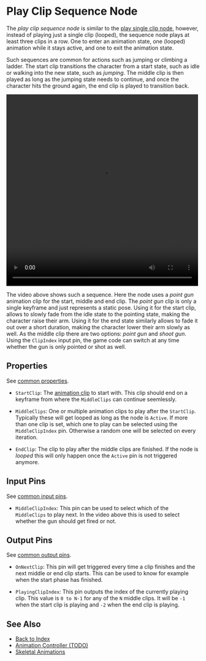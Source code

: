 # Play Clip Sequence Node

The *play clip sequence node* is similar to the [play single clip node](anim-nodes-playclip.md), however, instead of playing just a single clip (looped), the sequence node plays at least three clips in a row. One to enter an animation state, one (looped) animation while it stays active, and one to exit the animation state.

Such sequences are common for actions such as jumping or climbing a ladder. The start clip transitions the character from a start state, such as idle or walking into the new state, such as *jumping*. The middle clip is then played as long as the jumping state needs to continue, and once the character hits the ground again, the end clip is played to transition back.

<video src="../../media/anim-point-shoot.webm" width="500" height="500" autoplay loop></video>

The video above shows such a sequence. Here the node uses a *point gun* animation clip for the start, middle and end clip. The *point gun* clip is only a single keyframe and just represents a static pose. Using it for the start clip, allows to slowly fade from the idle state to the pointing state, making the character raise their arm. Using it for the end state similarly allows to fade it out over a short duration, making the character lower their arm slowly as well. As the middle clip there are two options: *point gun* and *shoot gun*. Using the `ClipIndex` input pin, the game code can switch at any time whether the gun is only pointed or shot as well.

## Properties

See [common properties](anim-nodes-playclip.md#common-properties).

* `StartClip`: The [animation clip](../animation-clip-asset.md) to start with. This clip should end on a keyframe from where the `MiddleClips` can continue seemlessly.

* `MiddleClips`: One or multiple animation clips to play after the `StartClip`. Typically these will get looped as long as the node is `Active`. If more than one clip is set, which one to play can be selected using the `MiddleClipIndex` pin. Otherwise a random one will be selected on every iteration.

* `EndClip`: The clip to play after the middle clips are finished. If the node is *looped* this will only happen once the `Active` pin is not triggered anymore.

## Input Pins

See [common input pins](anim-nodes-playclip.md#common-input-pins).

* `MiddleClipIndex`: This pin can be used to select which of the `MiddleClips` to play next. In the video above this is used to select whether the gun should get fired or not.

## Output Pins

See [common output pins](anim-nodes-playclip.md#common-output-pins).

* `OnNextClip`: This pin will get triggered every time a clip finishes and the next middle or end clip starts. This can be used to know for example when the start phase has finished.
  
* `PlayingClipIndex`: This pin outputs the index of the currently playing clip. This value is `0 to N-1` for any of the `N` middle clips. It will be `-1` when the start clip is playing and `-2` when the end clip is playing.

## See Also

* [Back to Index](../../../index.md)
* [Animation Controller (TODO)](animation-controller-overview.md)
* [Skeletal Animations](../skeletal-animation-overview.md)
